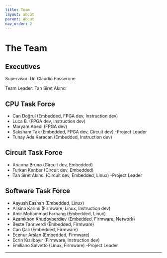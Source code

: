 ```yaml
---
title: Team
layout: about
parent: About
nav_order: 2
---
```

# The Team

## Executives
Supervisor: Dr. Claudio Passerone

Team Leader: Tan Siret Akıncı

## CPU Task Force

- Can Doğrul (Embedded, FPGA dev, Instruction dev)
- Luca B. (FPGA dev, Instruction dev)
- Maryam Abedi (FPGA dev)
- Saksham Tak (Embedded, FPGA dev, Circuit dev) -Project Leader
- Tunay Ada Karacan (Embedded, Instruction dev)

## Circuit Task Force

- Arianna Bruno (Circuit dev, Embedded)
- Furkan Kenber (Circuit dev, Embedded)
- Tan Siret Akıncı (Circuit dev, Embedded, Linux) -Project Leader

## Software Task Force 

- Aayush Eashan (Embedded, Linux)
- Alisina Karimi (Firmware, Linux, Instruction dev)
- Amir Mohammad Farhang (Embedded, Linux)
- Azamkhon Khudoyberdiev (Embedded, Firmware, Network)
- Beste Tanrıverdi (Embedded, Firmware)
- Can Çalı (Embedded, Firmware)
- Ecenur Arslan (Embedded, Firmware)
- Ecrin Kızılbayır (Firmware, Instruction dev)
- Emiliano Salvetto (Linux, Firmware) -Project Leader

----

[^1]: [It can take up to 10 minutes for changes to your site to publish after you push the changes to GitHub](https://docs.github.com/en/pages/setting-up-a-github-pages-site-with-jekyll/creating-a-github-pages-site-with-jekyll#creating-your-site).

[Just the Docs]: https://just-the-docs.github.io/just-the-docs/
[GitHub Pages]: https://docs.github.com/en/pages
[README]: https://github.com/just-the-docs/just-the-docs-template/blob/main/README.md
[Jekyll]: https://jekyllrb.com
[GitHub Pages / Actions workflow]: https://github.blog/changelog/2022-07-27-github-pages-custom-github-actions-workflows-beta/
[use this template]: https://github.com/just-the-docs/just-the-docs-template/generate
